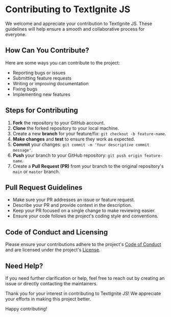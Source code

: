 # Contributing to TextIgnite JS

We welcome and appreciate your contribution to TextIgnite JS. These guidelines will help ensure a smooth and collaborative process for everyone.

## How Can You Contribute?

Here are some ways you can contribute to the project:

- Reporting bugs or issues
- Submitting feature requests
- Writing or improving documentation
- Fixing bugs
- Implementing new features

## Steps for Contributing

1. **Fork** the repository to your GitHub account.
2. **Clone** the forked repository to your local machine.
3. Create a new **branch** for your feature/fix: `git checkout -b feature-name`.
4. **Make changes** and **test** to ensure they work as expected.
5. **Commit** your changes: `git commit -m 'Your descriptive commit message'`.
6. **Push** your branch to your GitHub repository: `git push origin feature-name`.
7. Create a **Pull Request (PR)** from your branch to the original repository's `main` or `master` branch.

## Pull Request Guidelines

- Make sure your PR addresses an issue or feature request.
- Describe your PR and provide context in the description.
- Keep your PR focused on a single change to make reviewing easier.
- Ensure your code follows the project's coding style and conventions.

## Code of Conduct and Licensing

Please ensure your contributions adhere to the project's [Code of Conduct](./CODE_OF_CONDUCT.md) and are licensed under the project's [License](./LICENSE).

## Need Help?

If you need further clarification or help, feel free to reach out by creating an issue or directly contacting the maintainers.

Thank you for your interest in contributing to TextIgnite JS! We appreciate your efforts in making this project better.

Happy contributing!
